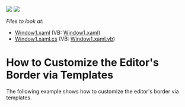 <!-- default badges list -->
[![](https://img.shields.io/badge/Open_in_DevExpress_Support_Center-FF7200?style=flat-square&logo=DevExpress&logoColor=white)](https://supportcenter.devexpress.com/ticket/details/E1973)
[![](https://img.shields.io/badge/📖_How_to_use_DevExpress_Examples-e9f6fc?style=flat-square)](https://docs.devexpress.com/GeneralInformation/403183)
<!-- default badges end -->
<!-- default file list -->
*Files to look at*:

* [Window1.xaml](./CS/BaseEdit_BorderTemplate/Window1.xaml) (VB: [Window1.xaml](./VB/BaseEdit_BorderTemplate/Window1.xaml))
* [Window1.xaml.cs](./CS/BaseEdit_BorderTemplate/Window1.xaml.cs) (VB: [Window1.xaml.vb](./VB/BaseEdit_BorderTemplate/Window1.xaml.vb))
<!-- default file list end -->
# How to Customize the Editor's Border via Templates


<p>The following example shows how to customize the editor's border via templates.</p>

<br/>


